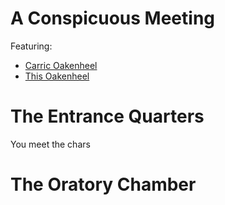 A Conspicuous Meeting
=====================

Featuring:

- [Carric Oakenheel](characters/CarriccOakenheel.md)
- [This Oakenheel](characters/ThiaOakenheel.md)

# The Entrance Quarters #

You meet the chars

# The Oratory Chamber #


